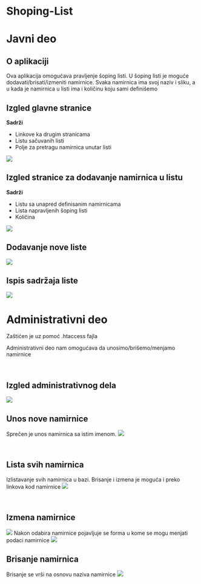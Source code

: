 # Shoping-List
# Javni deo
## O aplikaciji
Ova aplikacija omogućava pravljenje šoping listi. U šoping listi je moguće dodavati/brisati/izmeniti namirnice.
Svaka namirnica ima svoj naziv i sliku, a u kada je namirnica u listi ima i količinu koju sami definišemo

## Izgled glavne stranice

**Sadrži**
- Linkove ka drugim stranicama
- Listu sačuvanih listi
- Polje za pretragu namirnica unutar listi
<img src="https://drive.google.com/uc?export=view&id=1-Bjfm0sVij4dUknlRBEe343GUB8Y2ve3" />

<br />

## Izgled stranice za dodavanje namirnica u listu

**Sadrži**
- Listu sa unapred definisanim namirnicama
- Lista napravljenih šoping listi
- Količina
<img src="https://drive.google.com/uc?export=view&id=1-Mg4wNqTVUS36NiomTo_-tlPFX9gKWOW" />

<br />

## Dodavanje nove liste

<img src="https://drive.google.com/uc?export=view&id=1-44LzwR08TZsT7IQ57twHjWzG1-AIpWN" />

<br />

## Ispis sadržaja liste

<img src="https://drive.google.com/uc?export=view&id=1-7kd5HmtBjhu-kUGSEebKS4Rk4C3W8Rs" />

<br />

# Administrativni deo
Zaštićen je uz pomoć .htaccess fajla

Administrativni deo nam omogućava da unosimo/brišemo/menjamo namirnice

<br />

## Izgled administrativnog dela

<img src="https://drive.google.com/uc?export=view&id=1-mfCR8D15pR7rqqAQ2bTsadYHe3GUzQo" />

<br />

## Unos nove namirnice
Sprečen je unos namirnica sa istim imenom.
<img src="https://drive.google.com/uc?export=view&id=1-TJxMCvafsizu0HDkgz8mh_vjLfbS845" />

<br />

## Lista svih namirnica
Izlistavanje svih namirnica u bazi. Brisanje i izmena je moguća i preko linkova kod namirnice
<img src="https://drive.google.com/uc?export=view&id=1-ThWl1aDV1cxNQpGpr_VTpPqlAuQ6RUe" />

<br />

## Izmena namirnice

<img src="https://drive.google.com/uc?export=view&id=1-r1MdKbeEmU7XK_4SpUdxFfQj5SDNDhV" />
Nakon odabira namirnice pojavljuje se forma u kome se mogu menjati podaci namirnice
<img src="https://drive.google.com/uc?export=view&id=1-xIC9b2s4drCfqNPH91QYcZb_wMXLQ0D" />
<br />

## Brisanje namirnica
Brisanje se vrši na osnovu naziva namirnice
<img src="https://drive.google.com/uc?export=view&id=1-jgluNTG6QZAr3wCv44kogQPOGy31iDb" />
